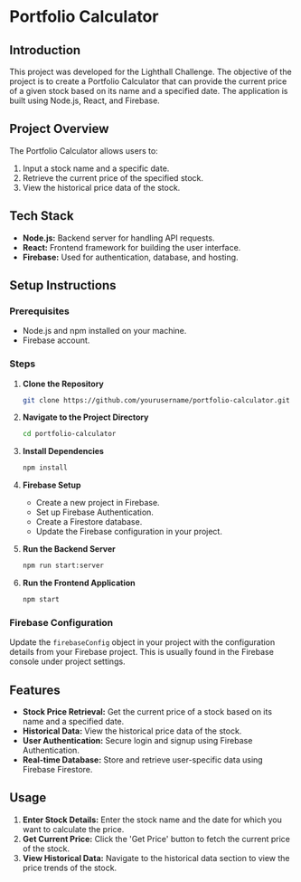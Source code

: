 # Portfolio Calculator

## Introduction
This project was developed for the Lighthall Challenge. The objective of the project is to create a Portfolio Calculator that can provide the current price of a given stock based on its name and a specified date. The application is built using Node.js, React, and Firebase.

## Project Overview
The Portfolio Calculator allows users to:
1. Input a stock name and a specific date.
2. Retrieve the current price of the specified stock.
3. View the historical price data of the stock.

## Tech Stack
- **Node.js:** Backend server for handling API requests.
- **React:** Frontend framework for building the user interface.
- **Firebase:** Used for authentication, database, and hosting.

## Setup Instructions

### Prerequisites
- Node.js and npm installed on your machine.
- Firebase account.

### Steps

1. **Clone the Repository**
   ```sh
   git clone https://github.com/yourusername/portfolio-calculator.git
   ```
   
2. **Navigate to the Project Directory**
   ```sh
   cd portfolio-calculator
   ```

3. **Install Dependencies**
   ```sh
   npm install
   ```

4. **Firebase Setup**
   - Create a new project in Firebase.
   - Set up Firebase Authentication.
   - Create a Firestore database.
   - Update the Firebase configuration in your project.

5. **Run the Backend Server**
   ```sh
   npm run start:server
   ```

6. **Run the Frontend Application**
   ```sh
   npm start
   ```

### Firebase Configuration
Update the `firebaseConfig` object in your project with the configuration details from your Firebase project. This is usually found in the Firebase console under project settings.

## Features
- **Stock Price Retrieval:** Get the current price of a stock based on its name and a specified date.
- **Historical Data:** View the historical price data of the stock.
- **User Authentication:** Secure login and signup using Firebase Authentication.
- **Real-time Database:** Store and retrieve user-specific data using Firebase Firestore.

## Usage
1. **Enter Stock Details:** Enter the stock name and the date for which you want to calculate the price.
2. **Get Current Price:** Click the 'Get Price' button to fetch the current price of the stock.
3. **View Historical Data:** Navigate to the historical data section to view the price trends of the stock.

